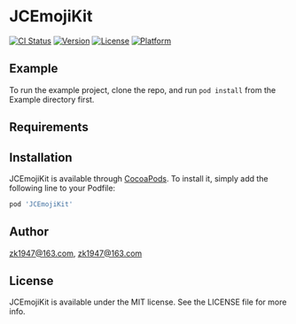 # JCEmojiKit

[![CI Status](https://img.shields.io/travis/zk1947@163.com/JCEmojiKit.svg?style=flat)](https://travis-ci.org/zk1947@163.com/JCEmojiKit)
[![Version](https://img.shields.io/cocoapods/v/JCEmojiKit.svg?style=flat)](https://cocoapods.org/pods/JCEmojiKit)
[![License](https://img.shields.io/cocoapods/l/JCEmojiKit.svg?style=flat)](https://cocoapods.org/pods/JCEmojiKit)
[![Platform](https://img.shields.io/cocoapods/p/JCEmojiKit.svg?style=flat)](https://cocoapods.org/pods/JCEmojiKit)

## Example

To run the example project, clone the repo, and run `pod install` from the Example directory first.

## Requirements

## Installation

JCEmojiKit is available through [CocoaPods](https://cocoapods.org). To install
it, simply add the following line to your Podfile:

```ruby
pod 'JCEmojiKit'
```

## Author

zk1947@163.com, zk1947@163.com

## License

JCEmojiKit is available under the MIT license. See the LICENSE file for more info.
